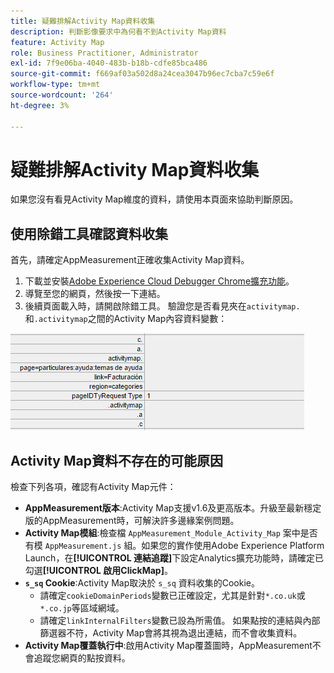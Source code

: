 ```yaml
---
title: 疑難排解Activity Map資料收集
description: 判斷影像要求中為何看不到Activity Map資料
feature: Activity Map
role: Business Practitioner, Administrator
exl-id: 7f9e06ba-4040-483b-b18b-cdfe85bca486
source-git-commit: f669af03a502d8a24cea3047b96ec7cba7c59e6f
workflow-type: tm+mt
source-wordcount: '264'
ht-degree: 3%

---
```


# 疑難排解Activity Map資料收集

如果您沒有看見Activity Map維度的資料，請使用本頁面來協助判斷原因。

## 使用除錯工具確認資料收集

首先，請確定AppMeasurement正確收集Activity Map資料。

1. 下載並安裝[Adobe Experience Cloud Debugger Chrome擴充功能](https://experienceleague.adobe.com/docs/debugger/using/experience-cloud-debugger.html)。
2. 導覽至您的網頁，然後按一下連結。
3. 後續頁面載入時，請開啟除錯工具。 驗證您是否看見夾在`activitymap.`和`.activitymap`之間的Activity Map內容資料變數：

![除錯工具資料](assets/debugger.png)

## Activity Map資料不存在的可能原因

檢查下列各項，確認有Activity Map元件：

* **AppMeasurement版本**:Activity Map支援v1.6及更高版本。升級至最新穩定版的AppMeasurement時，可解決許多邊緣案例問題。
* **Activity Map模組**:檢查檔 `AppMeasurement_Module_Activity_Map` 案中是否有模 `AppMeasurement.js` 組。如果您的實作使用Adobe Experience Platform Launch，在&#x200B;**[!UICONTROL 連結追蹤]**&#x200B;下設定Analytics擴充功能時，請確定已勾選&#x200B;**[!UICONTROL 啟用ClickMap]**。
* **`s_sq` Cookie**:Activity Map取決於 `s_sq` 資料收集的Cookie。
   * 請確定`cookieDomainPeriods`變數已正確設定，尤其是針對`*.co.uk`或`*.co.jp`等區域網域。
   * 請確定`linkInternalFilters`變數已設為所需值。 如果點按的連結與內部篩選器不符，Activity Map會將其視為退出連結，而不會收集資料。
* **Activity Map覆蓋執行中**:啟用Activity Map覆蓋圖時，AppMeasurement不會追蹤您網頁的點按資料。
